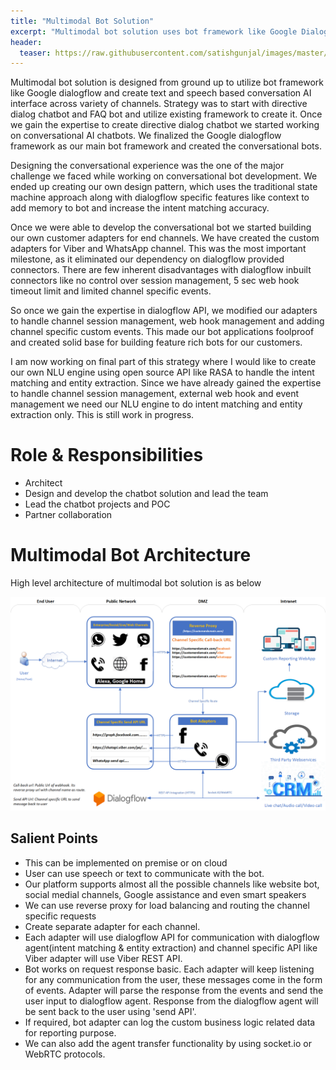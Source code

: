 ```yaml
---
title: "Multimodal Bot Solution"
excerpt: "Multimodal bot solution uses bot framework like Google Dialogflow and custom designed adapters to publish bot across variety of channels"
header:
  teaser: https://raw.githubusercontent.com/satishgunjal/images/master/Multiodal_Bot_Solution_Teaser_421x410.png
---
```


Multimodal bot solution is designed from ground up to utilize bot framework like Google dialogflow and create text and speech based conversation AI interface across variety of channels. Strategy was to start with directive dialog chatbot and FAQ bot and utilize existing framework to create it. Once we gain the expertise to create directive dialog chatbot we started working on conversational AI chatbots. We finalized the Google dialogflow framework as our main bot framework and created the conversational bots.

Designing the conversational experience was the one of the major challenge we faced while working on conversational bot development. We ended up creating our own design pattern, which uses the traditional state machine approach along with dialogflow specific features like context to add memory to bot and increase the intent matching accuracy.

Once we were able to develop the conversational bot we started building our own customer adapters for end channels. We have created the custom adapters for Viber and WhatsApp channel. This was the most important milestone, as it eliminated our dependency on dialogflow provided connectors. There are few inherent disadvantages with dialogflow inbuilt  connectors like no control over session management, 5 sec web hook timeout limit and limited channel specific events.

So once we gain the expertise in dialogflow API, we modified our adapters to handle channel session management, web hook management and adding channel specific custom events.
This made our bot applications foolproof and created solid base for building feature rich bots for our customers. 

I am now working on final part of this strategy where I would like to create our own NLU engine using open source API like RASA to handle the intent matching and entity extraction. Since we have already gained the expertise to handle channel session management, external web hook and event management we need our NLU engine to do intent matching and entity extraction only. This is still work in progress.

# Role & Responsibilities
* Architect
* Design and develop the chatbot solution and lead the team
* Lead the chatbot projects and POC
* Partner collaboration

# Multimodal Bot Architecture
High level architecture of multimodal bot solution is as below

![Multimodal_Bot_Solution_Architecture](https://raw.githubusercontent.com/satishgunjal/images/master/Multimodal_Bot_Solution_Architecture.png)

## Salient Points 
* This can be implemented on premise or on cloud
* User can use speech or text to communicate with the bot.
* Our platform supports almost all the possible channels like website bot, social medial channels, Google assistance and even smart speakers
* We can use reverse proxy for load balancing and routing the channel specific requests
* Create separate adapter for each channel.
* Each adapter will use dialogflow API for communication with dialogflow agent(intent matching & entity extraction) and channel specific API like Viber adapter will use Viber REST API.
* Bot works on request response basic. Each adapter will keep listening for any communication from the user, these messages come in the form of events. Adapter will parse the response from the events and send the user input to dialogflow agent. Response from the dialogflow agent will be sent back to the user using 'send API'. 
* If required, bot adapter can log the custom business logic related data for reporting purpose. 
* We can also add the agent transfer functionality by using socket.io or WebRTC protocols.

